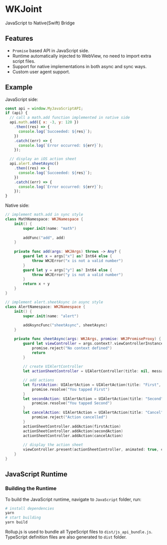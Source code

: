# WKJoint

JavaScript to Native(Swift) Bridge

## Features

* `Promise` based API in JavaScript side.
* Runtime automatically injected to WebView, no need to import extra script files.
* Support for native implementations in both async and sync ways.
* Custom user agent support.

## Example

JavaScript side:

```javascript
const api = window.MyJavaScriptAPI;
if (api) {
  // call a math.add function implemented in native side
  api.math.add({ x: -3, y: 120 })
    .then((res) => {
      console.log(`Succeeded: ${res}`);
    })
    .catch((err) => {
      console.log(`Error occurred: ${err}`);
    });

  // display an iOS action sheet
  api.alert.sheetAsync()
    .then((res) => {
      console.log(`Succeeded: ${res}`);
    })
    .catch((err) => {
      console.log(`Error occurred: ${err}`);
    });
}
```

Native side:

```swift
// implement math.add in sync style
class MathNamespace: WKJNamespace {
    init() {
        super.init(name: "math")
        
        addFunc("add", add)
    }
    
    private func add(args: WKJArgs) throws -> Any? {
        guard let x = args["x"] as? Int64 else {
            throw WKJError("x is not a valid number")
        }
        guard let y = args["y"] as? Int64 else {
            throw WKJError("y is not a valid number")
        }
        return x + y
    }
}

// implement alert.sheetAsync in async style
class AlertNamespace: WKJNamespace {
    init() {
        super.init(name: "alert")
        
        addAsyncFunc("sheetAsync", sheetAsync)
    }

    private func sheetAsync(args: WKJArgs, promise: WKJPromiseProxy) {
        guard let viewController = args.context?.viewControllerInstance else {
            promise.reject("No context defined")
            return
        }
        
        // create UIAlertController
        let actionSheetController = UIAlertController(title: nil, message: nil, preferredStyle: .actionSheet)

        // add actions
        let firstAction: UIAlertAction = UIAlertAction(title: "First", style: .default) { action -> Void in
            promise.resolve("You tapped First")
        }
        let secondAction: UIAlertAction = UIAlertAction(title: "Second", style: .default) { action -> Void in
            promise.resolve("You tapped Second")
        }
        let cancelAction: UIAlertAction = UIAlertAction(title: "Cancel", style: .cancel) { action -> Void in
            promise.reject("Action cancelled")
        }
        actionSheetController.addAction(firstAction)
        actionSheetController.addAction(secondAction)
        actionSheetController.addAction(cancelAction)
        
        // display the action sheet
        viewController.present(actionSheetController, animated: true, completion: nil)
    }
}
```

## JavaScript Runtime

### Building the Runtime

To build the JavaScript runtime, navigate to `JavaScript` folder, run:

```sh
# install dependencies
yarn
# start building
yarn build
```

Rollup.js is used to bundle all TypeScript files to `dist/js_api_bundle.js`. TypeScript definition files are also generated to `dist` folder.
